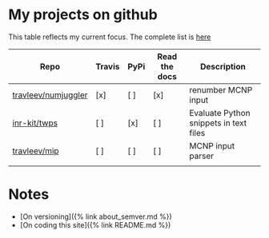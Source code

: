 ---
---

# My projects on github
This table reflects my current focus. The complete list is
[here](https://github.com/travleev?utf8=%E2%9C%93&tab=repositories&q=&type=source&language=)


| Repo                                                          | Travis  | PyPi   | Read the docs   | Description                            |
| -----                                                         | ------- | ------ | --------------- | -------------                          |
| [travleev/numjuggler](https://github.com/travleev/numjuggler) | [x]     | [ ]    | [x]             | renumber MCNP input                    |
| [inr-kit/twps](https://github.com/inr-kit/twps)               | [ ]     | [x]    | [ ]             | Evaluate Python snippets in text files |
| [travleev/mip](https://github.com/travleev/mip)               | [ ]     | [ ]    | [ ]             | MCNP input parser                      |
|                                                               |         |        |                 |                                        |


# Notes

* [On versioning]({% link about_semver.md %})
* [On coding this site]({% link README.md %})
